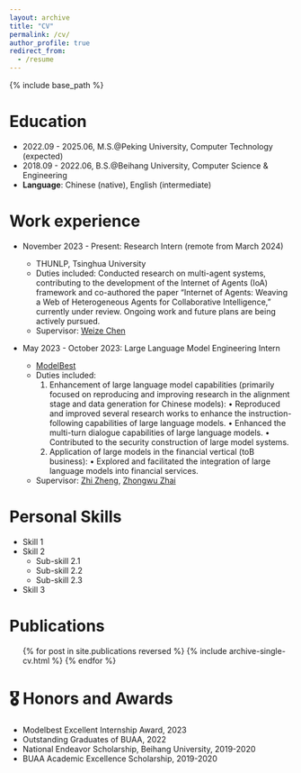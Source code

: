 ```yaml
---
layout: archive
title: "CV"
permalink: /cv/
author_profile: true
redirect_from:
  - /resume
---
```


{% include base_path %}

Education
======
* 2022.09 - 2025.06, M.S.@Peking University, Computer Technology (expected)
* 2018.09 - 2022.06, B.S.@Beihang University, Computer Science & Engineering
* **Language**: Chinese (native), English (intermediate)

Work experience
======
* November 2023 - Present: Research Intern (remote from March 2024)
  * THUNLP, Tsinghua University
  * Duties included: 
    Conducted research on multi-agent systems, contributing to the development of the Internet of Agents (IoA) framework and co-authored the paper “Internet of Agents: Weaving a Web of Heterogeneous Agents for Collaborative Intelligence,” currently under review. Ongoing work and future plans are being actively pursued.
  * Supervisor: [Weize Chen](https://scholar.google.com.hk/citations?user=0CoGHtIAAAAJ&hl=zh-CN)

* May 2023 - October 2023: Large Language Model Engineering Intern
  * [ModelBest](modelbest.cn)
  * Duties included:
    1.	Enhancement of large language model capabilities (primarily focused on reproducing and improving research in the alignment stage and data generation for Chinese models):
    •	Reproduced and improved several research works to enhance the instruction-following capabilities of large language models.
    •	Enhanced the multi-turn dialogue capabilities of large language models.
    •	Contributed to the security construction of large model systems.
    2.	Application of large models in the financial vertical (toB business):
    •	Explored and facilitated the integration of large language models into financial services.
  * Supervisor: [Zhi Zheng](https://github.com/zh-zheng), [Zhongwu Zhai](https://scholar.google.com/citations?user=KRughd8AAAAJ&hl=zh-CN)


  
Personal Skills
======
* Skill 1
* Skill 2
  * Sub-skill 2.1
  * Sub-skill 2.2
  * Sub-skill 2.3
* Skill 3

Publications
======
  <ul>{% for post in site.publications reversed %}
    {% include archive-single-cv.html %}
  {% endfor %}</ul>

🎖 Honors and Awards
======
* Modelbest Excellent Internship Award, 2023
* Outstanding Graduates of BUAA, 2022
* National Endeavor Scholarship, Beihang University, 2019-2020
* BUAA Academic Excellence Scholarship, 2019-2020